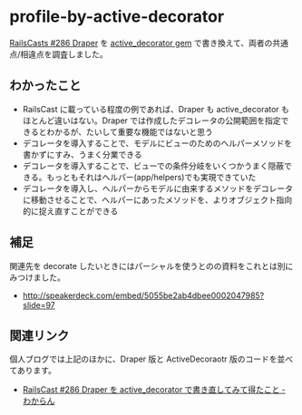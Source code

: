 # profile-by-active-decorator

[RailsCasts #286 Draper](http://railscasts.com/episodes/286-draper) を [active_decorator gem](https://github.com/amatsuda/active_decorator) で書き換えて、両者の共通点/相違点を調査しました。

## わかったこと

* RailsCast に載っている程度の例であれば、Draper も active_decorator もほとんど違いはない。Draper では作成したデコレータの公開範囲を指定できるとわかるが、たいして重要な機能ではないと思う
* デコレータを導入することで、モデルにビューのためのヘルパーメソッドを書かずにすみ、うまく分業できる
* デコレータを導入することで、ビューでの条件分岐をいくつかうまく隠蔽できる。もっともそれはヘルパー(app/helpers)でも実現できていた
* デコレータを導入し、ヘルパーからモデルに由来するメソッドをデコレータに移動させることで、ヘルパーにあったメソッドを、よりオブジェクト指向的に捉え直すことができる

## 補足

関連先を decorate したいときにはパーシャルを使うとのの資料をこれとは別にみつけました。

* http://speakerdeck.com/embed/5055be2ab4dbee0002047985?slide=97

## 関連リンク

個人ブログでは上記のほかに、Draper 版と ActiveDecoraotr 版のコードを並べてあります。

* [RailsCast #286 Draper を active_decorator で書き直してみて得たこと - わからん](http://d.hatena.ne.jp/kitokitoki/20120904/p1)

